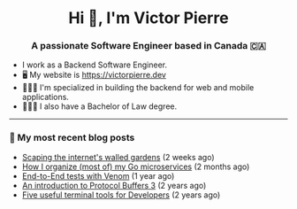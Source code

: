 <h1 align="center">Hi 👋, I'm Victor Pierre</h1>
<h3 align="center">A passionate Software Engineer based in Canada 🇨🇦</h3>

- I work as a Backend Software Engineer.
- 🖥 My website is https://victorpierre.dev
- 👨🏻‍💻 I'm specialized in building the backend for web and mobile applications.
- 👨🏻‍⚖️ I also have a Bachelor of Law degree.

---

### 📝 My most recent blog posts

- [Scaping the internet&#39;s walled gardens](https://victorpierre.dev/articles/scaping-internet-walled-gardens/) (2 weeks ago)
- [How I organize (most of) my Go microservices](https://victorpierre.dev/articles/my-go-project-organization/) (2 months ago)
- [End-to-End tests with Venom](https://victorpierre.dev/articles/e2e-tests-with-venom/) (1 year ago)
- [An introduction to Protocol Buffers 3](https://victorpierre.dev/articles/introduction-to-protobuf/) (2 years ago)
- [Five useful terminal tools for Developers](https://victorpierre.dev/articles/five-great-terminal-tools/) (2 years ago)
